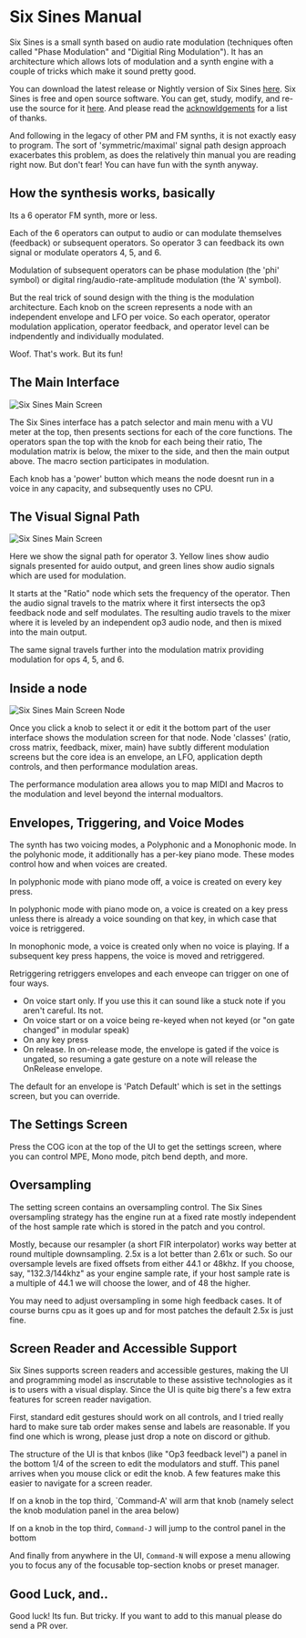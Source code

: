 # Six Sines Manual

Six Sines is a small synth based on audio rate modulation (techniques
often called "Phase Modulation" and "Digitial Ring Modulation").
It has an architecture which allows lots of modulation and a synth
engine with a couple of tricks which make it sound pretty good.

You can download the latest release or Nightly version of
Six Sines [here](https://github.com/baconpaul/six-sines/releases).
Six Sines is free and open source software. You can get, study,
modify, and re-use the source for it [here](https://github.com/baconpaul/six-sines).
And please read the [acknowldgements](ack.md) for a list of thanks.

And following in the legacy of other PM and FM synths, it is not
exactly easy to program. The sort of 'symmetric/maximal' signal
path design approach exacerbates this problem, as does the relatively
thin manual you are reading right now. But don't fear! You can have
fun with the synth anyway.

## How the synthesis works, basically

Its a 6 operator FM synth, more or less. 

Each of the 6 operators can output to audio or can modulate
themselves (feedback) or subsequent operators. So operator 3
can feedback its own signal or modulate operators 4, 5, and 6.

Modulation of subsequent operators can be phase modulation
(the 'phi' symbol) or digital ring/audio-rate-amplitude modulation
(the 'A' symbol).

But the real trick of sound design with the thing is the
modulation architecture. Each knob on the screen represents
a node with an independent envelope and LFO per voice.
So each operator, operator modulation application,
operator feedback, and operator level can be indpendently
and individually modulated.

Woof. That's work. But its fun!

## The Main Interface

![Six Sines Main Screen](sxsn_main.png) 

The Six Sines interface has a patch selector and main menu
with a VU meter at the top, then presents sections for each
of the core functions. The operators span the top with the
knob for each being their ratio, The modulation matrix is below,
the mixer to the side, and then the main output above. The 
macro section participates in modulation.

Each knob has a 'power' button which means the node doesnt
run in a voice in any capacity, and subsequently uses no CPU.

## The Visual Signal Path

![Six Sines Main Screen](sxsn_sigpath.png) 

Here we show the signal path for operator 3. Yellow lines
show audio signals presented for auido output, and green
lines show audio signals which are used for modulation.

It starts at the "Ratio" node which sets the frequency
of the operator. Then the audio signal travels to the matrix
where it first intersects the op3 feedback node and self modulates.
The resulting audio travels to the mixer where it is leveled
by an independent op3 audio node, and then is mixed into the main
output.

The same signal travels further into the modulation matrix
providing modulation for ops 4, 5, and 6.

## Inside a node

![Six Sines Main Screen Node](sxsn_sub.png)

Once you click a knob to select it or edit it the bottom
part of the user interface shows the modulation screen for
that node. Node 'classes' (ratio, cross matrix, feedback, mixer, main)
have subtly different modulation screens but the core idea is an 
envelope, an LFO, application depth controls, and then performance
modulation areas.

The performance modulation area allows you to map MIDI and
Macros to the modulation and level beyond the internal modualtors.

## Envelopes, Triggering, and Voice Modes

The synth has two voicing modes, a Polyphonic and a Monophonic 
mode. In the polyhonic mode, it additionally has a per-key piano mode.
These modes control how and when voices are created.

In polyphonic mode with piano mode off, a voice is created on
every key press.

In polyphonic mode with piano mode on, a voice is created
on a key press unless there is already a voice sounding on
that key, in which case that voice is retriggered.

In monophonic mode, a voice is created only when no voice is 
playing. If a subsequent key press happens, the voice is moved
and retriggered.

Retriggering retriggers envelopes and each enveope can trigger
on one of four ways.

- On voice start only. If you use this it can sound like a stuck
note if you aren't careful. Its not. 
- On voice start or on a voice being re-keyed when not keyed (or
"on gate changed" in modular speak)
- On any key press
- On release. In on-release mode, the envelope is gated if the 
voice is ungated, so resuming a gate gesture on a note will
release the OnRelease envelope.

The default for an envelope is 'Patch Default' which is set in the
settings screen, but you can override.

## The Settings Screen

Press the COG icon at the top of the UI to get the settings
screen, where you can control MPE, Mono mode, pitch bend depth,
and more.

## Oversampling

The setting screen contains an oversampling control. The Six Sines oversampling
strategy has the engine run at a fixed rate mostly independent of
the host sample rate which is stored in the patch and you control.

Mostly, because our resampler (a short FIR interpolator) works
way better at round multiple downsampling. 2.5x is a lot better than
2.61x or such. So our oversample levels are fixed offsets from
either 44.1 or 48khz. If you choose, say, "132.3/144khz" as your engine 
sample rate, if your host sample rate is a multiple of 44.1 we will
choose the lower, and of 48 the higher.

You may need to adjust oversampling in some high feedback cases.
It of course burns cpu as it goes up and for most patches
the default 2.5x is just fine.

## Screen Reader and Accessible Support

Six Sines supports screen readers and accessible gestures, making
the UI and programming model as inscrutable to these assistive technologies
as it is to users with a visual display. Since the UI is quite big there's
a few extra features for screen reader navigation.

First, standard edit gestures should work on all controls, and I tried
really hard to make sure tab order makes sense and labels are reasonable. If
you find one which is wrong, please just drop a note on discord or github.

The structure of the UI is that knbos (like "Op3 feedback level") a panel
in the bottom 1/4 of the screen to edit the modulators and stuff. This panel
arrives when you mouse click or edit the knob. A few features make this
easier to navigate for a screen reader.

If on a knob in the top third, `Command-A' will arm that knob (namely select the
knob modulation panel in the area below)

If on a knob in the top third, `Command-J` will jump to the control panel in the
bottom

And finally from anywhere in the UI, `Command-N` will expose a menu allowing
you to focus any of the focusable top-section knobs or preset manager.

## Good Luck, and..

Good luck! Its fun. But tricky. If you want to add to this manual
please do send a PR over.
